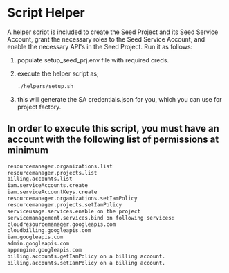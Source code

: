 # Script Helper

A helper script is included to create the Seed Project and its Seed Service Account, grant the necessary roles to the Seed Service Account, and enable the necessary API's in the Seed Project. Run it as follows:

1. populate setup_seed_prj.env file with required creds.
1. execute the helper script as;

   ```bash
   ./helpers/setup.sh
   ```

1. this will generate the SA credentials.json for you, which you can use for project factory.

## In order to execute this script, you must have an account with the following list of permissions at minimum

```bash
resourcemanager.organizations.list
resourcemanager.projects.list
billing.accounts.list
iam.serviceAccounts.create
iam.serviceAccountKeys.create
resourcemanager.organizations.setIamPolicy
resourcemanager.projects.setIamPolicy
serviceusage.services.enable on the project
servicemanagement.services.bind on following services:
cloudresourcemanager.googleapis.com
cloudbilling.googleapis.com
iam.googleapis.com
admin.googleapis.com
appengine.googleapis.com
billing.accounts.getIamPolicy on a billing account.
billing.accounts.setIamPolicy on a billing account.
```
